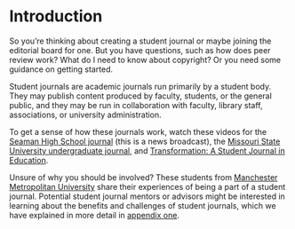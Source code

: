 # Introduction

So you’re thinking about creating a student journal or maybe joining the editorial board for one. But you have questions, such as how does peer review work? What do I need to know about copyright? Or you need some guidance on getting started.

Student journals are academic journals run primarily by a student body. They may  publish content produced by faculty, students, or the general public, and they  may be run in collaboration with faculty, library staff, associations, or university administration.

To get a sense of how these journals work, watch these videos for the [Seaman High School journal](https://www.youtube.com/watch?v=TuatU2-IPt4) (this is a news broadcast), the [Missouri State University undergraduate journal](https://www.youtube.com/watch?v=At5xx3J5LrE), and [Transformation: A Student Journal in Education](https://www.youtube.com/watch?v=JtcPTPIgAm0).

Unsure of why you should be involved? These students from [Manchester Metropolitan University](https://www.youtube.com/watch?v=u9x9NlGVqOI) share their experiences of being a part of a student journal. Potential student journal mentors or advisors might be interested in learning about the benefits and challenges of student journals, which we have explained in more detail in [appendix one](./appendix-1.md).
